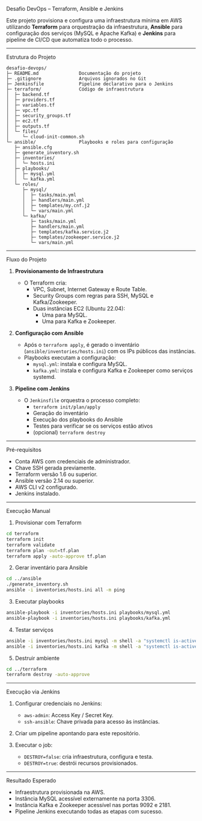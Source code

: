 Desafio DevOps – Terraform, Ansible e Jenkins

Este projeto provisiona e configura uma infraestrutura mínima em AWS utilizando **Terraform** para orquestração da infraestrutura, **Ansible** para configuração dos serviços (MySQL e Apache Kafka) e **Jenkins** para pipeline de CI/CD que automatiza todo o processo.

---

 Estrutura do Projeto

```
desafio-devops/
├─ README.md               Documentação do projeto
├─ .gitignore              Arquivos ignorados no Git
├─ Jenkinsfile             Pipeline declarativo para o Jenkins
├─ terraform/              Código de infraestrutura
│  ├─ backend.tf
│  ├─ providers.tf
│  ├─ variables.tf
│  ├─ vpc.tf
│  ├─ security_groups.tf
│  ├─ ec2.tf
│  ├─ outputs.tf
│  └─ files/
│     └─ cloud-init-common.sh
└─ ansible/                Playbooks e roles para configuração
   ├─ ansible.cfg
   ├─ generate_inventory.sh
   ├─ inventories/
   │  └─ hosts.ini
   ├─ playbooks/
   │  ├─ mysql.yml
   │  └─ kafka.yml
   └─ roles/
      ├─ mysql/
      │  ├─ tasks/main.yml
      │  ├─ handlers/main.yml
      │  ├─ templates/my.cnf.j2
      │  └─ vars/main.yml
      └─ kafka/
         ├─ tasks/main.yml
         ├─ handlers/main.yml
         ├─ templates/kafka.service.j2
         ├─ templates/zookeeper.service.j2
         └─ vars/main.yml
```

---

 Fluxo do Projeto

1. **Provisionamento de Infraestrutura**  
   - O Terraform cria:
     - VPC, Subnet, Internet Gateway e Route Table.  
     - Security Groups com regras para SSH, MySQL e Kafka/Zookeeper.  
     - Duas instâncias EC2 (Ubuntu 22.04):  
       - Uma para MySQL.  
       - Uma para Kafka e Zookeeper.  

2. **Configuração com Ansible**  
   - Após o `terraform apply`, é gerado o inventário (`ansible/inventories/hosts.ini`) com os IPs públicos das instâncias.  
   - Playbooks executam a configuração:  
     - `mysql.yml`: instala e configura MySQL.  
     - `kafka.yml`: instala e configura Kafka e Zookeeper como serviços systemd.  

3. **Pipeline com Jenkins**  
   - O `Jenkinsfile` orquestra o processo completo:  
     - `terraform init/plan/apply`  
     - Geração do inventário  
     - Execução dos playbooks do Ansible  
     - Testes para verificar se os serviços estão ativos  
     - (opcional) `terraform destroy`  

---

 Pré-requisitos

- Conta AWS com credenciais de administrador.  
- Chave SSH gerada previamente.  
- Terraform versão 1.6 ou superior.  
- Ansible versão 2.14 ou superior.  
- AWS CLI v2 configurado.  
- Jenkins instalado.  

---

 Execução Manual

 1. Provisionar com Terraform
```bash
cd terraform
terraform init
terraform validate
terraform plan -out=tf.plan
terraform apply -auto-approve tf.plan
```

 2. Gerar inventário para Ansible
```bash
cd ../ansible
./generate_inventory.sh
ansible -i inventories/hosts.ini all -m ping
```

 3. Executar playbooks
```bash
ansible-playbook -i inventories/hosts.ini playbooks/mysql.yml
ansible-playbook -i inventories/hosts.ini playbooks/kafka.yml
```

 4. Testar serviços
```bash
ansible -i inventories/hosts.ini mysql -m shell -a "systemctl is-active mysql"
ansible -i inventories/hosts.ini kafka -m shell -a "systemctl is-active kafka"
```

 5. Destruir ambiente
```bash
cd ../terraform
terraform destroy -auto-approve
```

---

 Execução via Jenkins

1. Configurar credenciais no Jenkins:
   - `aws-admin`: Access Key / Secret Key.  
   - `ssh-ansible`: Chave privada para acesso às instâncias.  

2. Criar um pipeline apontando para este repositório.  

3. Executar o job:
   - `DESTROY=false`: cria infraestrutura, configura e testa.  
   - `DESTROY=true`: destrói recursos provisionados.  

---

 Resultado Esperado

- Infraestrutura provisionada na AWS.  
- Instância MySQL acessível externamente na porta 3306.  
- Instância Kafka e Zookeeper acessível nas portas 9092 e 2181.  
- Pipeline Jenkins executando todas as etapas com sucesso.  